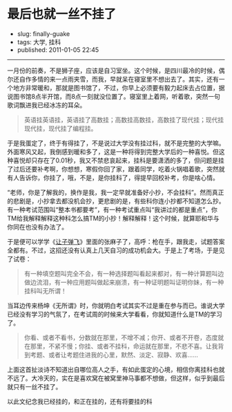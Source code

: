 # 最后也就一丝不挂了

- slug: finally-guake
- tags: 大学, 挂科
- published: 2011-01-05 22:45

----------

一月份的前奏，不是狮子座，应该是自习室坐。这个时候，是四川最冷的时候，偶尔还自作多情的来一点雨夹雪，而我，早就呆在寝室里不想出去了。其实，还有一个地方非常暖和，那就是图书馆了，不过，你早上必须要有毅力起床去占位置，据说图书馆8点半开馆，而8点一刻就没位置了。寝室里上着网，听着歌，突然一句歌词飘进我已经冰冻的耳朵。

>英语挂英语挂，英语挂了高数挂；高数挂高数挂，高数挂了现代挂；现代挂现代挂，现代挂了编程挂。

于是我蛋定了，终于有得挂了，不是说过大学没有挂过科，就不是完整的大学嘛。外面寒风又起，我倒感到暖和多了，这是一种将得到完整大学后的一种喜悦。但这种喜悦却只存在了0.01秒，我又不禁悲哀起来，挂科是要潇洒的多了，但问题是挂了过后还要补考啊，你想想，寒假你回了家，跟着同学，吃着火锅唱着歌，突然就有人告诉你，你挂了，哦，不是，是你挂科了，得提早回校补考，你是啥心情。

“老师，你是了解我的，换作是我，我一定早就准备好小抄，不会挂科”。然而真正的悲剧是，小抄拿去都没机会抄，更悲剧的是，有些科你连小抄都不知道怎么抄。有一种考试范围叫“整本书都要考”，有一种考试重点叫“我讲过的都是重点”，你TM给我解释解释这种科怎么搞TM的小抄！解释解释！这个时候，就算耶和华与你同在也没有办法了。

于是便可以学学《[让子弹飞](/let-the-bullets-fly)》里面的张麻子了，高呼：枪在手，跟我走，试题答案全都有。不过，这招还没有认真上几天自习的成功机会大。于是上了考场，于是见了试卷：

>有一种填空题叫完全不会，有一种选择题叫看起来都对，有一种计算题叫边做边流泪，有一种应用题叫做起来崩溃，有一种证明题叫证明你妹，有一种挂科叫无所谓！

当耳边传来杨坤《无所谓》时，你就明白考试其实不过是重在参与而已。谁说大学已经没有学习的气氛了，在考试周的时候来大学看看，你就知道什么是TM的学习了。

>你看、或者不看书，分数就在那里，不增不减；你开、或者不开卷，态度就在那里，不紧不慢；你挂、或者不挂科，命运就在那里，不悲不喜。让我背到考题、或者让考题住进我的心里，默然、淡定、寂静、欢喜……

上面这首扯淡诗不知道出自哪位高人之手，有如此蛋定的心境，相信你离挂科也就不远了。大冷天的，实在是喜欢窝在被窝里神马事都不想做，但这样，似乎到最后就只有一丝不挂了。

以此文纪念我已经挂的，和正在挂的，还有将要挂的科